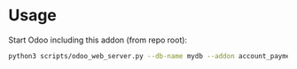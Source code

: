 # Usage

Start Odoo including this addon (from repo root):

```bash
python3 scripts/odoo_web_server.py --db-name mydb --addon account_payment
```
